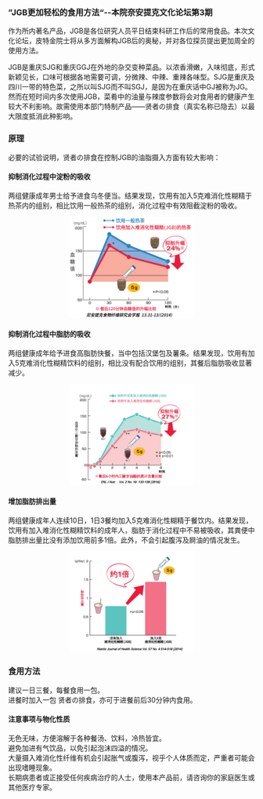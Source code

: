 <h3 class="text-center">”JGB更加轻松的食用方法“--本院奈安提克文化论坛第3期</h3>

[title]: <> (”JGB的食用方法“--本院奈安提克文化论坛第3期)
[time]: <> (2019-12-24)

作为所内著名产品，JGB是各位研究人员平日结束科研工作后的常用食品。本次文化论坛，皮特金院士将从多方面解构JGB后的奥秘，并对各位探员提出更加周全的使用方法。

JGB是重庆SJG和重庆GGJ在外地的杂交变种菜品。以浓香滑嫩，入味彻底，形式新颖见长，口味可根据各地需要可调，分微辣、中辣、重辣各味型。SJG是重庆及四川一带的特色菜，之所以叫SJG而不叫SGJ，是因为在重庆话中GJ被称为JG。然而在短时间内多次使用JGB，菜肴中的油量与辣度参数将会对食用者的健康产生较大不利影响。故需使用本部门特制产品——贤者の排食（真实名称已隐去）以最大限度抵消此种影响。     

### 原理
必要的试验说明，贤者の排食在控制JGB的油脂摄入方面有较大影响：

#### 抑制消化过程中淀粉的吸收           
两组健康成年男士给予进食乌冬便当。结果发现，饮用有加入5克难消化性糊精于热茶内的组别，相比饮用一般热茶的组别，消化过程中有效阻截淀粉的吸收。 

<center>
<img src="/doc/images/Experimental-Results-tea-reduced.png" width="256px"/><br/>
</center>

#### 抑制消化过程中脂肪的吸收       
两组健康成年给予进食高脂肪快餐，当中包括汉堡包及薯条。结果发现，饮用有加入5克难消化性糊精饮料的组别，相比没有配合饮用的组别，其餐后脂肪吸收显著减少。        
<center>
<img src="/doc/images/Experimental-Results-fat-reduced.png" width="256px"/><br/>
</center>

#### 增加脂肪排出量              
两组健康成年人连续10日，1日3餐均加入5克难消化性糊精于餐饮内。结果发现，饮用有加入难消化性糊精饮料的成年人，脂肪于消化过程中不易被吸收，其粪便中脂肪排出量比没有添加饮用前多1倍。此外，不会引起腹泻及屙油的情况发生。    

<center>
<img src="/doc/images/Experimental-Results-stool-enhanced.png" width="256px"/><br/>
</center>



### 食用方法                 
建议一日三餐，每餐食用一包。            
进餐时加入一包 贤者の排食，亦可于进餐前后30分钟内食用。                      

#### 注意事项与物化性质
无色无味，方便溶解于各种餐汤、饮料，冷热皆宜。               
避免加进有气饮品，以免引起泡沫四溢的情况。               
大量摄入难消化性纤维有机会引起胀气或腹泻，视乎个人体质而定，严重者可能会出现嗜睡现象。                 
长期病患者或正接受任何疾病治疗的人士，使用本产品前，请咨询你的家庭医生或其他医疗专家。               

